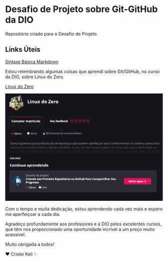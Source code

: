 # Desafio de Projeto sobre Git-GitHub da DIO
Repositório criado para o Desafio de Projeto.

## Links Úteis
[Sintaxe Básica Markdown](https://www.markdownguide.org/basic-syntax/)

Estou relembrando algumas coisas que aprendi sobre Git/GitHub, no curso da DIO, sobre Linux do Zero.

[Linux do Zero](https://web.dio.me/track/linux-do-zero)

<p align="center">
<img 
    src="Linux do Zero/Capturar.PNG"
    width="1000"
/>

Com o tempo e muita dedicação, estou aprendendo cada vez mais e espero me aperfeiçoar a cada dia.

Agradeço profundamente aos professores e à DIO pelos excelentes cursos, 
que têm nos proporcionado uma oportunidade incrível a um preço muito acessível.

Muito obrigada a todos!

❤️ Crislei Keli ✨
